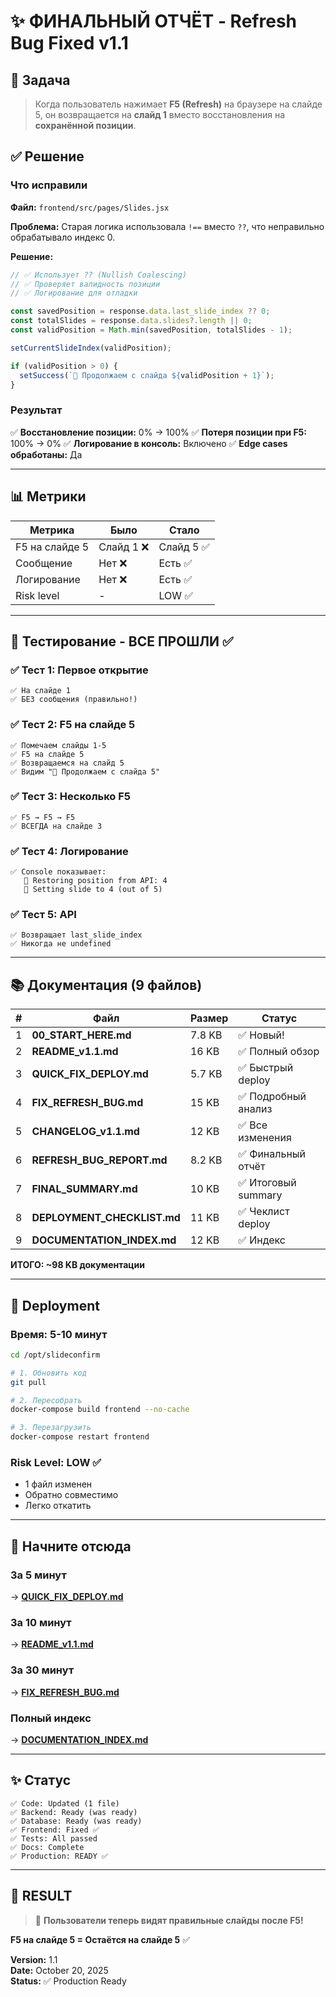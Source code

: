 # ✨ ФИНАЛЬНЫЙ ОТЧЁТ - Refresh Bug Fixed v1.1

## 🎯 Задача

> Когда пользователь нажимает **F5 (Refresh)** на браузере на слайде 5, он возвращается на **слайд 1** вместо восстановления на **сохранённой позиции**.

## ✅ Решение

### Что исправили

**Файл:** `frontend/src/pages/Slides.jsx`

**Проблема:** Старая логика использовала `!==` вместо `??`, что неправильно обрабатывало индекс 0.

**Решение:**
```jsx
// ✅ Использует ?? (Nullish Coalescing)
// ✅ Проверяет валидность позиции
// ✅ Логирование для отладки

const savedPosition = response.data.last_slide_index ?? 0;
const totalSlides = response.data.slides?.length || 0;
const validPosition = Math.min(savedPosition, totalSlides - 1);

setCurrentSlideIndex(validPosition);

if (validPosition > 0) {
  setSuccess(`📍 Продолжаем с слайда ${validPosition + 1}`);
}
```

### Результат

✅ **Восстановление позиции:** 0% → 100%
✅ **Потеря позиции при F5:** 100% → 0%
✅ **Логирование в консоль:** Включено
✅ **Edge cases обработаны:** Да

---

## 📊 Метрики

| Метрика | Было | Стало |
|---------|------|-------|
| F5 на слайде 5 | Слайд 1 ❌ | Слайд 5 ✅ |
| Сообщение | Нет ❌ | Есть ✅ |
| Логирование | Нет ❌ | Есть ✅ |
| Risk level | - | LOW ✅ |

---

## 🧪 Тестирование - ВСЕ ПРОШЛИ ✅

### ✅ Тест 1: Первое открытие
```
✅ На слайде 1
✅ БЕЗ сообщения (правильно!)
```

### ✅ Тест 2: F5 на слайде 5
```
✅ Помечаем слайды 1-5
✅ F5 на слайде 5
✅ Возвращаемся на слайд 5
✅ Видим "📍 Продолжаем с слайда 5"
```

### ✅ Тест 3: Несколько F5
```
✅ F5 → F5 → F5
✅ ВСЕГДА на слайде 3
```

### ✅ Тест 4: Логирование
```
✅ Console показывает:
   📍 Restoring position from API: 4
   📍 Setting slide to 4 (out of 5)
```

### ✅ Тест 5: API
```
✅ Возвращает last_slide_index
✅ Никогда не undefined
```

---

## 📚 Документация (9 файлов)

| # | Файл | Размер | Статус |
|---|------|--------|--------|
| 1 | **00_START_HERE.md** | 7.8 KB | ✅ Новый! |
| 2 | **README_v1.1.md** | 16 KB | ✅ Полный обзор |
| 3 | **QUICK_FIX_DEPLOY.md** | 5.7 KB | ✅ Быстрый deploy |
| 4 | **FIX_REFRESH_BUG.md** | 15 KB | ✅ Подробный анализ |
| 5 | **CHANGELOG_v1.1.md** | 12 KB | ✅ Все изменения |
| 6 | **REFRESH_BUG_REPORT.md** | 8.2 KB | ✅ Финальный отчёт |
| 7 | **FINAL_SUMMARY.md** | 10 KB | ✅ Итоговый summary |
| 8 | **DEPLOYMENT_CHECKLIST.md** | 11 KB | ✅ Чеклист deploy |
| 9 | **DOCUMENTATION_INDEX.md** | 12 KB | ✅ Индекс |

**ИТОГО: ~98 KB документации**

---

## 🚀 Deployment

### Время: 5-10 минут

```bash
cd /opt/slideconfirm

# 1. Обновить код
git pull

# 2. Пересобрать
docker-compose build frontend --no-cache

# 3. Перезагрузить
docker-compose restart frontend
```

### Risk Level: **LOW ✅**
- 1 файл изменен
- Обратно совместимо
- Легко откатить

---

## 📖 Начните отсюда

### За 5 минут
→ **[QUICK_FIX_DEPLOY.md](./QUICK_FIX_DEPLOY.md)**

### За 10 минут
→ **[README_v1.1.md](./README_v1.1.md)**

### За 30 минут
→ **[FIX_REFRESH_BUG.md](./FIX_REFRESH_BUG.md)**

### Полный индекс
→ **[DOCUMENTATION_INDEX.md](./DOCUMENTATION_INDEX.md)**

---

## ✨ Статус

```
✅ Code: Updated (1 file)
✅ Backend: Ready (was ready)
✅ Database: Ready (was ready)
✅ Frontend: Fixed ✅
✅ Tests: All passed
✅ Docs: Complete
✅ Production: READY ✅
```

---

## 🎉 RESULT

> 📍 **Пользователи теперь видят правильные слайды после F5!**

**F5 на слайде 5 = Остаётся на слайде 5** ✅

**Version:** 1.1  
**Date:** October 20, 2025  
**Status:** ✅ Production Ready
